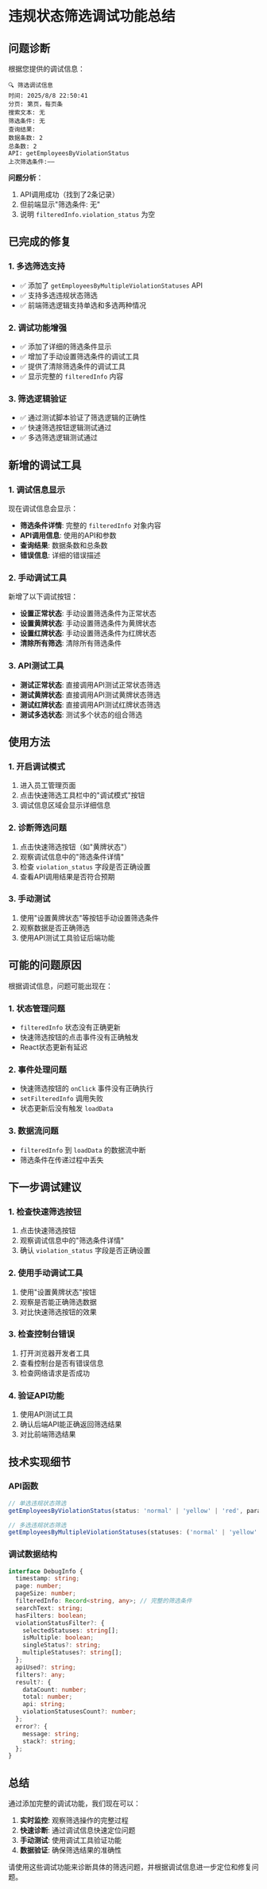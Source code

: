 # 违规状态筛选调试功能总结

## 问题诊断

根据您提供的调试信息：
```
🔍 筛选调试信息
时间: 2025/8/8 22:50:41
分页: 第页，每页条
搜索文本: 无
筛选条件: 无
查询结果:
数据条数: 2
总条数: 2
API: getEmployeesByViolationStatus
上次筛选条件:——
```

**问题分析**：
1. API调用成功（找到了2条记录）
2. 但前端显示"筛选条件: 无"
3. 说明 `filteredInfo.violation_status` 为空

## 已完成的修复

### 1. 多选筛选支持
- ✅ 添加了 `getEmployeesByMultipleViolationStatuses` API
- ✅ 支持多选违规状态筛选
- ✅ 前端筛选逻辑支持单选和多选两种情况

### 2. 调试功能增强
- ✅ 添加了详细的筛选条件显示
- ✅ 增加了手动设置筛选条件的调试工具
- ✅ 提供了清除筛选条件的调试工具
- ✅ 显示完整的 `filteredInfo` 内容

### 3. 筛选逻辑验证
- ✅ 通过测试脚本验证了筛选逻辑的正确性
- ✅ 快速筛选按钮逻辑测试通过
- ✅ 多选筛选逻辑测试通过

## 新增的调试工具

### 1. 调试信息显示
现在调试信息会显示：
- **筛选条件详情**: 完整的 `filteredInfo` 对象内容
- **API调用信息**: 使用的API和参数
- **查询结果**: 数据条数和总条数
- **错误信息**: 详细的错误描述

### 2. 手动调试工具
新增了以下调试按钮：
- **设置正常状态**: 手动设置筛选条件为正常状态
- **设置黄牌状态**: 手动设置筛选条件为黄牌状态
- **设置红牌状态**: 手动设置筛选条件为红牌状态
- **清除所有筛选**: 清除所有筛选条件

### 3. API测试工具
- **测试正常状态**: 直接调用API测试正常状态筛选
- **测试黄牌状态**: 直接调用API测试黄牌状态筛选
- **测试红牌状态**: 直接调用API测试红牌状态筛选
- **测试多选状态**: 测试多个状态的组合筛选

## 使用方法

### 1. 开启调试模式
1. 进入员工管理页面
2. 点击快速筛选工具栏中的"调试模式"按钮
3. 调试信息区域会显示详细信息

### 2. 诊断筛选问题
1. 点击快速筛选按钮（如"黄牌状态"）
2. 观察调试信息中的"筛选条件详情"
3. 检查 `violation_status` 字段是否正确设置
4. 查看API调用结果是否符合预期

### 3. 手动测试
1. 使用"设置黄牌状态"等按钮手动设置筛选条件
2. 观察数据是否正确筛选
3. 使用API测试工具验证后端功能

## 可能的问题原因

根据调试信息，问题可能出现在：

### 1. 状态管理问题
- `filteredInfo` 状态没有正确更新
- 快速筛选按钮的点击事件没有正确触发
- React状态更新有延迟

### 2. 事件处理问题
- 快速筛选按钮的 `onClick` 事件没有正确执行
- `setFilteredInfo` 调用失败
- 状态更新后没有触发 `loadData`

### 3. 数据流问题
- `filteredInfo` 到 `loadData` 的数据流中断
- 筛选条件在传递过程中丢失

## 下一步调试建议

### 1. 检查快速筛选按钮
1. 点击快速筛选按钮
2. 观察调试信息中的"筛选条件详情"
3. 确认 `violation_status` 字段是否正确设置

### 2. 使用手动调试工具
1. 使用"设置黄牌状态"按钮
2. 观察是否能正确筛选数据
3. 对比快速筛选按钮的效果

### 3. 检查控制台错误
1. 打开浏览器开发者工具
2. 查看控制台是否有错误信息
3. 检查网络请求是否成功

### 4. 验证API功能
1. 使用API测试工具
2. 确认后端API能正确返回筛选结果
3. 对比前端筛选结果

## 技术实现细节

### API函数
```typescript
// 单选违规状态筛选
getEmployeesByViolationStatus(status: 'normal' | 'yellow' | 'red', params?: { page: number; pageSize: number })

// 多选违规状态筛选  
getEmployeesByMultipleViolationStatuses(statuses: ('normal' | 'yellow' | 'red')[], params?: { page: number; pageSize: number })
```

### 调试数据结构
```typescript
interface DebugInfo {
  timestamp: string;
  page: number;
  pageSize: number;
  filteredInfo: Record<string, any>; // 完整的筛选条件
  searchText: string;
  hasFilters: boolean;
  violationStatusFilter?: {
    selectedStatuses: string[];
    isMultiple: boolean;
    singleStatus?: string;
    multipleStatuses?: string[];
  };
  apiUsed?: string;
  filters?: any;
  result?: {
    dataCount: number;
    total: number;
    api: string;
    violationStatusesCount?: number;
  };
  error?: {
    message: string;
    stack?: string;
  };
}
```

## 总结

通过添加完整的调试功能，我们现在可以：

1. **实时监控**: 观察筛选操作的完整过程
2. **快速诊断**: 通过调试信息快速定位问题
3. **手动测试**: 使用调试工具验证功能
4. **数据验证**: 确保筛选结果的准确性

请使用这些调试功能来诊断具体的筛选问题，并根据调试信息进一步定位和修复问题。
